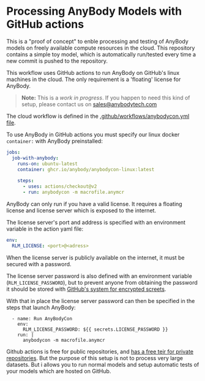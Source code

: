 # Processing AnyBody Models with GitHub actions

This is a "proof of concept" to enble processing and testing of AnyBody models on freely available compute resources in the cloud. This repository contains a simple toy model, which is automatically run/tested every time a new commit is pushed to the repository. 

This workflow uses GitHub actions to run AnyBody on GitHub's linux machines in the cloud. The only requirement is a 'floating' license for AnyBody. 

> **Note:** This is a *work in progress*. If you happen to need this kind of setup, please contact us on sales@anybodytech.com

The cloud workflow is defined in the [.github/workflows/anybodycon.yml file](.github/workflows/anybodycon.yml). 

To use AnyBody in GitHub actions you must specify our linux docker `container:` with AnyBody preinstalled:

```yaml
jobs:
  job-with-anybody:
    runs-on: ubuntu-latest
    container: ghcr.io/anybody/anybodycon-linux:latest
    
    steps:
      - uses: actions/checkout@v2
      - run: anybodycon -m macrofile.anymcr          
```

AnyBody can only run if you have a valid license. It requires a floating license and license server which is exposed to the internet. 

The license server's port and address is specified with an environment variable in the action yaml file: 

```yaml
env:
  RLM_LICENSE: <port>@<adress>
```

When the license server is publicly available on the internet, it must be secured with a password. 

The license server password is also defined with an environment variable (`RLM_LICENSE_PASSWORD`), but to prevent anyone from obtaining the password it should be stored with [GitHub's system for encrypted screets](https://docs.github.com/en/actions/security-guides/encrypted-secrets).

With that in place the license server password can then be specified in the steps that launch AnyBody: 

```
  - name: Run AnyBodyCon
    env:
      RLM_LICENSE_PASSWORD: ${{ secrets.LICENSE_PASSWORD }}
    run: |
      anybodycon -m macrofile.anymcr
```

Github actions is free for public repositories, and [has a free teir for private repositories](https://github.com/features/actions#pricing-details). But the purpose of this setup is not to process very large datasets. But i allows you to run normal models and setup automatic tests of your models which are hosted on GitHub. 


